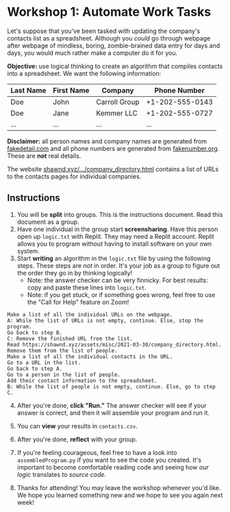 # Workshop 1: Automate Work Tasks

Let's suppose that you've been tasked with updating the company's contacts list as a spreadsheet. Although you *could* go through webpage after webpage of mindless, boring, zombie-brained data entry for days and days, you would much rather make a computer do it for you.

**Objective:** use logical thinking to create an algorithm that compiles contacts into a spreadsheet. We want the following information:

| Last Name | First Name | Company       | Phone Number    |
|-----------|------------|---------------|-----------------|
| Doe       | John       | Carroll Group | +1-202-555-0143 |
| Doe       | Jane       | Kemmer LLC    | +1-202-555-0727 |
| ...       | ...        | ...           | ...             |

**Disclaimer:** all person names and company names are generated from [fakedetail.com](https://fakedetail.com/) and all phone numbers are generated from [fakenumber.org](https://fakenumber.org/). These are **not** real details.

The website [shawnd.xyz/.../company_directory.html](https://shawnd.xyz/assets/misc/2021-03-30/company_directory.html) contains a list of URLs to the contacts pages for individual companies.

## Instructions

1. You will be **split** into groups. This is the instructions document. Read this document as a group.
2. Have one individual in the group start **screensharing**. Have this person open up `logic.txt` with Replit. They may need a Replit account. Replit allows you to program without having to install software on your own system.
3. Start **writing** an algorithm in the `logic.txt` file by using the following steps. These steps are *not* in order. It's your job as a group to figure out the order they go in by thinking logically!
   - Note: the answer checker can be very finnicky. For best results: copy and paste these lines into `logic.txt`.
   - Note: if you get stuck, or if something goes wrong, feel free to use the "Call for Help" feature on Zoom!

```
Make a list of all the individual URLs on the webpage.
A: While the list of URLs is not empty, continue. Else, stop the program.
Go back to step B.
C: Remove the finished URL from the list.
Read https://shawnd.xyz/assets/misc/2021-03-30/company_directory.html.
Remove them from the list of people.
Make a list of all the individual contacts in the URL.
Go to a URL in the list.
Go back to step A.
Go to a person in the list of people.
Add their contact information to the spreadsheet.
B: While the list of people is not empty, continue. Else, go to step C.
```

4. After you're done, **click "Run."** The answer checker will see if your answer is correct, and then it will assemble your program and run it.

5. You can **view** your results in `contacts.csv`.

6. After you're done, **reflect** with your group.

7. If you're feeling courageous, feel free to have a look into `assembledProgram.py` if you want to see the code you created. It's important to become comfortable reading code and seeing how *our logic* translates to *source code.*

8. Thanks for attending! You may leave the workshop whenever you'd like. We hope you learned something new and we hope to see you again next week!
